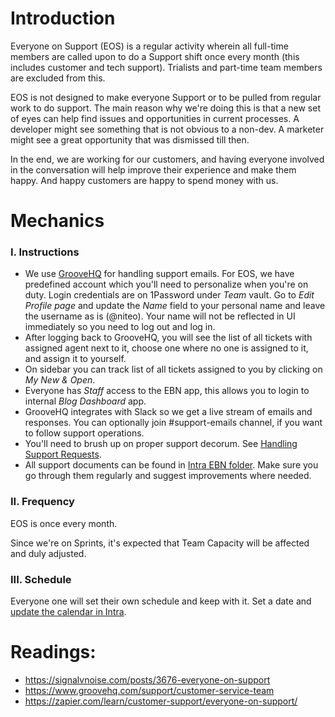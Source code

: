# Introduction

Everyone on Support (EOS) is a regular activity wherein all full-time members are called upon to do a Support shift once every month (this includes customer and tech support). Trialists and part-time team members are excluded from this.

EOS is not designed to make everyone Support or to be pulled from regular work to do support. The main reason why we're doing this is that a new set of eyes can help find issues and opportunities in current processes. A developer might see something that is not obvious to a non-dev. A marketer might see a great opportunity that was dismissed till then.

In the end, we are working for our customers, and having everyone involved in the conversation will help improve their experience and make them happy. And happy customers are happy to spend money with us.

# Mechanics

### I. Instructions

* We use [GrooveHQ](https://niteoweb.groovehq.com/) for handling support emails. For EOS, we have predefined account which you'll need to personalize when you're on duty. Login credentials are on 1Password under *Team* vault. Go to *Edit Profile page* and update the *Name* field to your personal name and leave the username as is (@niteo). Your name will not be reflected in UI immediately so you need to log out and log in.
* After logging back to GrooveHQ, you will see the list of all tickets with assigned agent next to it, choose one where no one is assigned to it, and assign it to yourself.
* On sidebar you can track list of all tickets assigned to you by clicking on *My New & Open*.
* Everyone has *Staff* access to the EBN app, this allows you to login to internal *Blog Dashboard* app.
* GrooveHQ integrates with Slack so we get a live stream of emails and responses. You can optionally join #support-emails channel, if you want to follow support operations.
* You'll need to brush up on proper support decorum. See [Handling Support Requests](https://github.com/niteoweb/handbook/blob/master/support.md).
* All support documents can be found in  [Intra EBN folder](https://intra.niteoweb.com/resolveuid/7847a106ce0f430eb17a266d9991779c?_authenticator=3acbf41de0b77ac8175786d768bd07cc632b3abb). Make sure you go through them regularly and suggest improvements where needed.


### II. Frequency

EOS is once every month. 

Since we're on Sprints, it's expected that Team Capacity will be affected and duly adjusted.

### III. Schedule

Everyone one will set their own schedule and keep with it. Set a date and [update the calendar in Intra](https://intra.niteoweb.com/resolveuid/8fafd02d2a0544138e89e4cae9e8d880?_authenticator=3f78a24ac01ed12b1a7fe35ffb10d313ce9d5647).

# Readings:

* https://signalvnoise.com/posts/3676-everyone-on-support
* https://www.groovehq.com/support/customer-service-team
* https://zapier.com/learn/customer-support/everyone-on-support/
